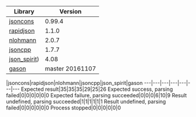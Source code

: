 Library|Version
---|---
[jsoncons](https://github.com/danielaparker/jsoncons)|0.99.4
[rapidjson](https://github.com/miloyip/rapidjson)|1.1.0
[nlohmann](https://github.com/nlohmann/json)|2.0.7
[jsoncpp](https://github.com/open-source-parsers/jsoncpp)|1.7.7
[json_spirit](http://www.codeproject.com/Articles/20027/JSON-Spirit-A-C-JSON-Parser-Generator-Implemented))|4.08
[gason](https://github.com/vivkin/gason)|master 20161107

   |jsoncons|rapidjson|nlohmann|jsoncpp|json_spirit|gason
---|---|---|---|---|---|---
Expected result|35|35|35|29|25|26
Expected success, parsing failed|0|0|0|0|0|0
Expected failure, parsing succeeded|0|0|0|6|10|9
Result undefined, parsing succeeded|1|1|1|1|1|1
Result undefined, parsing failed|0|0|0|0|0|0
Process stopped|0|0|0|0|0|0
